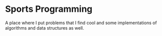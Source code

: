 # Sports Programming
A place where I put problems that I find cool and some implementations of algorithms and data structures as well.
